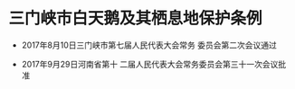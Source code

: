 # 三门峡市白天鹅及其栖息地保护条例

- 2017年8月10日三门峡市第七届人民代表大会常务
委员会第二次会议通过

- 2017年9月29日河南省第十
二届人民代表大会常务委员会第三十一次会议批准

<!-- INFO END -->